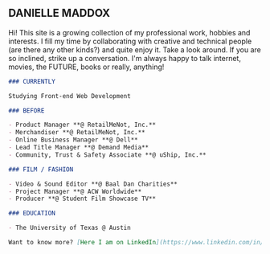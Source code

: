 ## DANIELLE MADDOX

Hi! This site is a growing collection of my professional work, hobbies and interests. I fill my time by collaborating with creative and technical people (are there any other kinds?) and quite enjoy it. Take a look around. If you are so inclined, strike up a conversation. I'm always happy to talk internet, movies, the FUTURE, books or really, anything!

```markdown
### CURRENTLY

Studying Front-end Web Development

### BEFORE

- Product Manager **@ RetailMeNot, Inc.**
- Merchandiser **@ RetailMeNot, Inc.**
- Online Business Manager **@ Dell**
- Lead Title Manager **@ Demand Media**
- Community, Trust & Safety Associate **@ uShip, Inc.**

### FILM / FASHION

- Video & Sound Editor **@ Baal Dan Charities**
- Project Manager **@ ACW Worldwide**
- Producer **@ Student Film Showcase TV**

### EDUCATION

- The University of Texas @ Austin

Want to know more? [Here I am on LinkedIn](https://www.linkedin.com/in/dmaddx).
